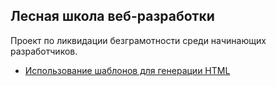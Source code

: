 ## Лесная школа веб-разработки

Проект по ликвидации безграмотности среди начинающих разработчиков.

- [Использование шаблонов для генерации HTML](/fs/templates.md)
